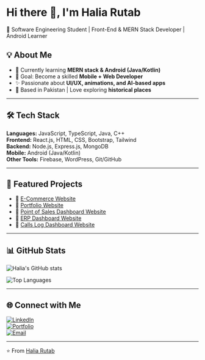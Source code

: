 # Hi there 👋, I'm Halia Rutab  
🚀 Software Engineering Student | Front-End & MERN Stack Developer | Android Learner  

## 💡 About Me  
- 🌱 Currently learning **MERN stack & Android (Java/Kotlin)**  
- 🎯 Goal: Become a skilled **Mobile + Web Developer**  
- ✨ Passionate about **UI/UX, animations, and AI-based apps**  
- 📍 Based in Pakistan | Love exploring **historical places**  

---

## 🛠️ Tech Stack  
**Languages:** JavaScript, TypeScript, Java, C++  
**Frontend:** React.js, HTML, CSS, Bootstrap, Tailwind  
**Backend:** Node.js, Express.js, MongoDB  
**Mobile:** Android (Java/Kotlin)  
**Other Tools:** Firebase, WordPress, Git/GitHub  

---

## 📌 Featured Projects  
- 🔗 [E-Commerce Website](https://e-commerce-frontend-sandy-delta.vercel.app/)  
- 🔗 [Portfolio Website](https://halia-rutab-portfolio.vercel.app/)
- 🔗 [Point of Sales Dashboard Website](https://pos-frontend-eta-blue.vercel.app/)
- 🔗 [ERP Dashboard Website](https://erp-frontend-fawn-five.vercel.app/)
- 🔗 [Calls Log Dashboard Website](https://call-logs-frontend.vercel.app/)

---
## 📊 GitHub Stats  
![Halia's GitHub stats](https://github-readme-stats.vercel.app/api?username=haliarutab24&show_icons=true&theme=tokyonight)  

![Top Languages](https://github-readme-stats.vercel.app/api/top-langs/?username=haliarutab24&layout=compact&theme=tokyonight&hide=c%2B%2B)  


---

## 🌐 Connect with Me  
[![LinkedIn](https://img.shields.io/badge/LinkedIn-blue?logo=linkedin&logoColor=white)](https://www.linkedin.com/in/haliarutab24)  
[![Portfolio](https://img.shields.io/badge/Portfolio-%23FF7139.svg?logo=firefox&logoColor=white)](https://your-portfolio-link.com)  
[![Email](https://img.shields.io/badge/Email-D14836?logo=gmail&logoColor=white)](mailto:haliarutab24@gmail.com)  


---
⭐️ From [Halia Rutab](https://github.com/haliarutab24)
